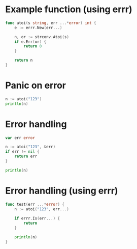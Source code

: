 # Example function (using errr)
```go
func atoi(s string, err ...*error) int {
	e := errr.New(err...)

	n, or := strconv.Atoi(s)
	if e.Err(or) {
		return 0
	}

	return n
}
```

# Panic on error
```go
n := atoi("123")
println(n)
```

# Error handling
```go
var err error

n := atoi("123", &err)
if err != nil {
    return err
}

println(n)
```

# Error handling (using errr)
```go
func test(err ...*error) {
    n := atoi("123", err...)
    
    if errr.Is(err...) {
        return
    }

    println(n)
}
```